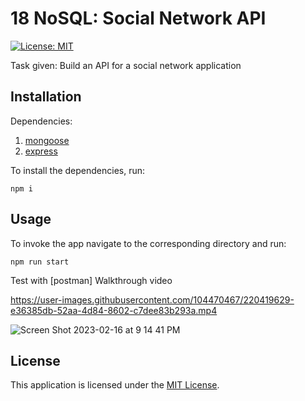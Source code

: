 # 18 NoSQL: Social Network API
[![License: MIT](https://img.shields.io/badge/License-MIT-yellow.svg)](https://opensource.org/licenses/MIT)

Task given: Build an API for a social network application 


## Installation
Dependencies:
  1.  [mongoose](https://www.npmjs.com/package/mongoose)
  2.  [express](https://www.npmjs.com/package/express)

To install the dependencies, run:
```
npm i
```

## Usage
To invoke the app navigate to the corresponding directory and run:
```
npm run start
```  
Test with [postman]
Walkthrough video 



https://user-images.githubusercontent.com/104470467/220419629-e36385db-52aa-4d84-8602-c7dee83b293a.mp4



![Screen Shot 2023-02-16 at 9 14 41 PM](https://user-images.githubusercontent.com/104470467/219532486-a67f6d8b-3568-4f97-b03d-a548356fc565.png)


## License
This application is licensed under the [MIT License](https://opensource.org/licenses/MIT).
